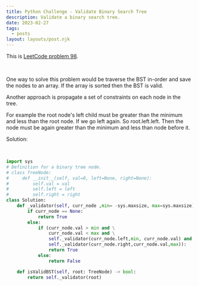 ```yaml
---
title: Python Challenge - Validate Binary Search Tree
description: Validate a binary search tree.
date: 2023-02-27
tags:
  - posts
layout: layouts/post.njk
---
```


This is [LeetCode problem 98](https://leetcode.com/problems/validate-binary-search-tree/description/).

<br/>

One way to solve this problem would be traverse the BST in-order and save the nodes to an array.
If the array is sorted then the BST is valid.

Another approach is propagate a set of constraints on each node in the tree.

For example the root node's left child must be greater than the minimum and less than the root node.
If we go left again. So root.left.left. Then the node must be again greater than the minimum and less than node before it.

Solution:

<br/>

```python
import sys
# Definition for a binary tree node.
# class TreeNode:
#     def __init__(self, val=0, left=None, right=None):
#         self.val = val
#         self.left = left
#         self.right = right
class Solution:
    def _validator(self, curr_node ,min= -sys.maxsize, max=sys.maxsize):
        if curr_node == None:
            return True
        else:
            if (curr_node.val > min and \
                curr_node.val < max and \
                self._validator(curr_node.left,min, curr_node.val) and \
                self._validator(curr_node.right,curr_node.val,max)):
                return True
            else:
                return False

    def isValidBST(self, root: TreeNode) -> bool:
        return self._validator(root)

```
